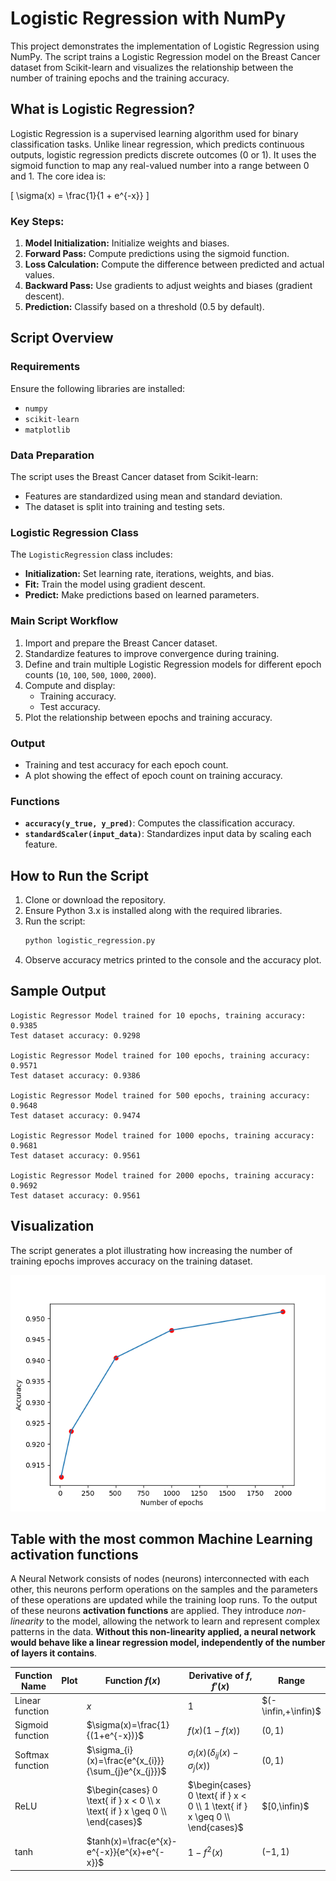 # Logistic Regression with NumPy

This project demonstrates the implementation of Logistic Regression using NumPy. The script trains a Logistic Regression model on the Breast Cancer dataset from Scikit-learn and visualizes the relationship between the number of training epochs and the training accuracy.

## What is Logistic Regression?
Logistic Regression is a supervised learning algorithm used for binary classification tasks. Unlike linear regression, which predicts continuous outputs, logistic regression predicts discrete outcomes (0 or 1). It uses the sigmoid function to map any real-valued number into a range between 0 and 1. The core idea is:

\[
\sigma(x) = \frac{1}{1 + e^{-x}}
\]

### Key Steps:
1. **Model Initialization:** Initialize weights and biases.
2. **Forward Pass:** Compute predictions using the sigmoid function.
3. **Loss Calculation:** Compute the difference between predicted and actual values.
4. **Backward Pass:** Use gradients to adjust weights and biases (gradient descent).
5. **Prediction:** Classify based on a threshold (0.5 by default).

## Script Overview
### Requirements
Ensure the following libraries are installed:
- `numpy`
- `scikit-learn`
- `matplotlib`

### Data Preparation
The script uses the Breast Cancer dataset from Scikit-learn:
- Features are standardized using mean and standard deviation.
- The dataset is split into training and testing sets.

### Logistic Regression Class
The `LogisticRegression` class includes:
- **Initialization:** Set learning rate, iterations, weights, and bias.
- **Fit:** Train the model using gradient descent.
- **Predict:** Make predictions based on learned parameters.

### Main Script Workflow
1. Import and prepare the Breast Cancer dataset.
2. Standardize features to improve convergence during training.
3. Define and train multiple Logistic Regression models for different epoch counts (`10`, `100`, `500`, `1000`, `2000`).
4. Compute and display:
   - Training accuracy.
   - Test accuracy.
5. Plot the relationship between epochs and training accuracy.

### Output
- Training and test accuracy for each epoch count.
- A plot showing the effect of epoch count on training accuracy.

### Functions
- **`accuracy(y_true, y_pred)`**: Computes the classification accuracy.
- **`standardScaler(input_data)`**: Standardizes input data by scaling each feature.

## How to Run the Script
1. Clone or download the repository.
2. Ensure Python 3.x is installed along with the required libraries.
3. Run the script:
   ```bash
   python logistic_regression.py
   ```
4. Observe accuracy metrics printed to the console and the accuracy plot.

## Sample Output
```plaintext
Logistic Regressor Model trained for 10 epochs, training accuracy: 0.9385
Test dataset accuracy: 0.9298

Logistic Regressor Model trained for 100 epochs, training accuracy: 0.9571
Test dataset accuracy: 0.9386

Logistic Regressor Model trained for 500 epochs, training accuracy: 0.9648
Test dataset accuracy: 0.9474

Logistic Regressor Model trained for 1000 epochs, training accuracy: 0.9681
Test dataset accuracy: 0.9561

Logistic Regressor Model trained for 2000 epochs, training accuracy: 0.9692
Test dataset accuracy: 0.9561
```

## Visualization
The script generates a plot illustrating how increasing the number of training epochs improves accuracy on the training dataset.

<img src="img/Figure_1.png" width=600>

## Table with the most common Machine Learning activation functions

A Neural Network consists of nodes (neurons) interconnected with each other, this neurons perform operations on the samples and the parameters of these operations are updated while the training loop runs. To the output of these neurons **activation functions** are applied. They introduce *non-linearity* to the model, allowing the network to learn and represent complex patterns in the data. **Without this non-linearity applied, a neural network would behave like a linear regression model, independently of the number of layers it contains**.

| Function Name     | Plot  | Function $f(x)$                                    | Derivative of $f$, $f'(x)$ | Range  |
|-------------------|-------|----------------------------------------------------|-----------------------------|--------|
| Linear function   |       | $x$                                                | $1$                      | $(-\infin,+\infin)$  |
| Sigmoid function  |       | $\sigma(x)=\frac{1}{(1+e^{-x})}$                   | $f(x)(1-f(x))$                        | $(0,1)$              |
| Softmax function  |       | $\sigma_{i}(x)=\frac{e^{x_{i}}}{\sum_{j}e^{x_{j}}}$                       | $\sigma_{i}(x)(\delta_{ij}(x)-\sigma_{j}(x))$          | $(0,1)$              |
| ReLU              |       | $\begin{cases} 0 \text{ if } x < 0 \\ x \text{ if } x \geq 0 \\ \end{cases}$                | $\begin{cases} 0 \text{ if } x < 0 \\ 1 \text{ if } x \geq 0 \\ \end{cases}$  | $[0,\infin)$       |
| tanh              |       | $tanh(x)=\frac{e^{x}-e^{-x}}{e^{x}+e^{-x}}$        | $1-f^{2}(x)$                        | $(-1,1)$         |
